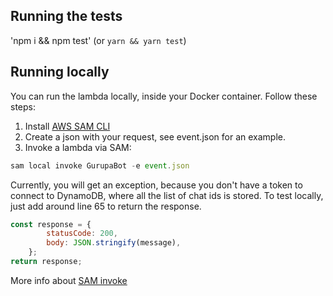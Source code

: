 ## Running the tests
'npm i && npm test' (or `yarn && yarn test`)

## Running locally
You can run the lambda locally, inside your Docker container. Follow these steps:

1. Install [AWS SAM CLI](https://docs.aws.amazon.com/serverless-application-model/latest/developerguide/serverless-sam-cli-install.html)
2. Create a json with your request, see event.json for an example.
3. Invoke a lambda via  SAM:
```javascript
sam local invoke GurupaBot -e event.json
```

Currently, you will get an exception, because you don't have a token to connect to DynamoDB, where all the list of chat ids is stored.
To test locally, just add around line 65 to return the response.
```javascript
const response = {
        statusCode: 200,
        body: JSON.stringify(message),
    };
return response;

```
More info about [SAM invoke](https://docs.aws.amazon.com/serverless-application-model/latest/developerguide/serverless-sam-cli-using-invoke.html)

